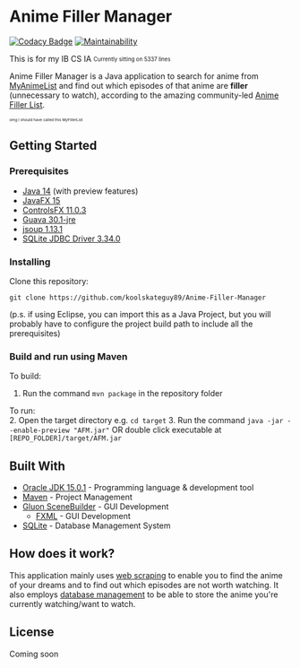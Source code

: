 # Anime Filler Manager

[![Codacy Badge](https://app.codacy.com/project/badge/Grade/e43cf0251bdf4f49aae15f7e82808a01)](https://www.codacy.com/gh/koolskateguy89/Anime-Filler-Manager/dashboard?utm_source=github.com&amp;utm_medium=referral&amp;utm_content=koolskateguy89/Anime-Filler-Manager&amp;utm_campaign=Badge_Grade)
[![Maintainability](https://api.codeclimate.com/v1/badges/774d8a80335d28beb533/maintainability)](https://codeclimate.com/github/koolskateguy89/Anime-Filler-Manager/maintainability)

This is for my IB CS IA
<sub><sup>
Currently sitting on 5337 lines
</sup></sub>

Anime Filler Manager is a Java application to search for anime from
 [MyAnimeList](https://myanimelist.net/)
 and find out which episodes of that anime are **filler** (unnecessary to watch), according to the amazing community-led
 [Anime Filler List](https://www.animefillerlist.com/).

<sub><sup><sub><sup>
omg I should have called this MyFillerList
</sup></sub></sup></sub>

## Getting Started

### Prerequisites

-  [Java 14](https://www.oracle.com/uk/java/technologies/javase-downloads.html) (with preview features)
-  [JavaFX 15](https://openjfx.io/)
-  [ControlsFX 11.0.3](https://github.com/controlsfx/controlsfx)
-  [Guava 30.1-jre](https://github.com/google/guava)
-  [jsoup 1.13.1](https://jsoup.org/)
-  [SQLite JDBC Driver 3.34.0](https://github.com/xerial/sqlite-jdbc)

### Installing

Clone this repository:
```
git clone https://github.com/koolskateguy89/Anime-Filler-Manager
```

(p.s. if using Eclipse, you can import this as a Java Project, but you will probably have to configure the project build path to include all the prerequisites)

### Build and run using Maven

To build:
1.  Run the command `mvn package` in the repository folder

To run:\
2.  Open the target directory e.g. `cd target`
3.  Run the command `java -jar --enable-preview "AFM.jar"` OR double click executable at `[REPO_FOLDER]/target/AFM.jar`

## Built With

-  [Oracle JDK 15.0.1](https://www.oracle.com/uk/java/technologies/javase-jdk15-downloads.html) - Programming language & development tool
-  [Maven](https://maven.apache.org/) - Project Management
-  [Gluon SceneBuilder](https://gluonhq.com/products/scene-builder/) - GUI Development
    * [FXML](https://en.wikipedia.org/wiki/FXML) - GUI Development
-  [SQLite](https://www.sqlite.org/index.html) - Database Management System

## How does it work?

This application mainly uses [web scraping](https://jsoup.org/) to enable you to find the anime of your dreams and to find out which episodes are not worth watching. It also employs [database management](https://github.com/xerial/sqlite-jdbc) to be able to store the anime you're currently watching/want to watch.

## License

Coming soon
